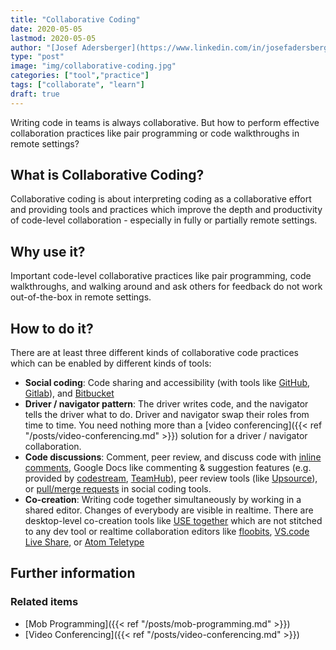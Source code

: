 ```yaml
---
title: "Collaborative Coding"
date: 2020-05-05
lastmod: 2020-05-05
author: "[Josef Adersberger](https://www.linkedin.com/in/josefadersberger)"
type: "post"
image: "img/collaborative-coding.jpg"
categories: ["tool","practice"]
tags: ["collaborate", "learn"]
draft: true
---
```


Writing code in teams is always collaborative. But how to perform effective collaboration practices like pair programming or code walkthroughs in remote settings?
<!--more-->

## What is Collaborative Coding?

Collaborative coding is about interpreting coding as a collaborative effort and providing tools and practices which improve the depth and productivity of code-level collaboration - especially in fully or partially remote settings.

## Why use it?

Important code-level collaborative practices like pair programming, code walkthroughs, and walking around and ask others for feedback do not work out-of-the-box in remote settings.

## How to do it?

There are at least three different kinds of collaborative code practices which can be enabled by different kinds of tools:

* **Social coding**: Code sharing and accessibility (with tools like [GitHub](https://github.com), [Gitlab](https://about.gitlab.com/)), and [Bitbucket](https://bitbucket.org/)
* **Driver / navigator pattern**: The driver writes code, and the navigator tells the driver what to do. Driver and navigator swap their roles from time to time. You need nothing more than a [video conferencing]({{< ref "/posts/video-conferencing.md" >}}) solution for a driver / navigator collaboration.
* **Code discussions**: Comment, peer review, and discuss code with [inline comments](https://en.wikipedia.org/wiki/Comment_(computer_programming)), Google Docs like commenting & suggestion features (e.g. provided by [codestream](https://www.codestream.com/), [TeamHub](https://teamhub.dev/)), peer review tools (like [Upsource](https://www.jetbrains.com/de-de/upsource/)), or [pull/merge requests](https://help.github.com/en/github/collaborating-with-issues-and-pull-requests/about-pull-requests) in social coding tools.
* **Co-creation**: Writing code together simultaneously by working in a shared editor. Changes of everybody are visible in realtime. There are desktop-level co-creation tools like [USE together](https://www.use-together.com/) which are not stitched to any dev tool or realtime collaboration editors like [floobits](https://Floobits.com/), [VS.code Live Share](https://visualstudio.microsoft.com/services/live-share/), or [Atom Teletype](https://teletype.atom.io)

## Further information

### Related items

* [Mob Programming]({{< ref "/posts/mob-programming.md" >}})
* [Video Conferencing]({{< ref "/posts/video-conferencing.md" >}})
